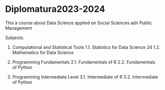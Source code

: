 # Diplomatura2023-2024
This a course about Data Science applied on Social Sciences adn Public Management

Subjects:
1. Computational and Statistical Tools
   1.1. Statistics for Data Science 24
   1.2. Mathematics for Data Science

2. Programming Fundamentals
   2.1. Fundamentals of R
   2.2. Fundamentals of Python
   
3. Programming Intermediate Level
   3.1. Intermediate of R
   3.2. Intermediate of Python
